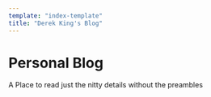 ```yaml
---
template: "index-template"
title: "Derek King's Blog"
---
```


# Personal Blog

A Place to read just the nitty details without the preambles
